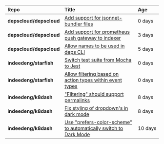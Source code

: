 |**Repo**|**Title**|**Age**|
|:----|:----|:----|
|**depscloud/depscloud**|[Add support for jsonnet-bundler files](https://github.com/depscloud/depscloud/issues/115)|0&nbsp;days|
|**depscloud/depscloud**|[Add support for prometheus push gateway to indexer](https://github.com/depscloud/depscloud/issues/108)|3&nbsp;days|
|**depscloud/depscloud**|[Allow names to be used in deps CLI](https://github.com/depscloud/depscloud/issues/100)|5&nbsp;days|
|**indeedeng/starfish**|[Switch test suite from Mocha to Jest](https://github.com/indeedeng/starfish/issues/59)|0&nbsp;days|
|**indeedeng/starfish**|[Allow filtering based on action types within event types](https://github.com/indeedeng/starfish/issues/58)|0&nbsp;days|
|**indeedeng/k8dash**|["Filtering" should support permalinks](https://github.com/indeedeng/k8dash/issues/153)|8&nbsp;days|
|**indeedeng/k8dash**|[Fix styling of dropdown's in dark mode](https://github.com/indeedeng/k8dash/issues/152)|8&nbsp;days|
|**indeedeng/k8dash**|[Use "prefers-color-scheme" to automatically switch to Dark Mode](https://github.com/indeedeng/k8dash/issues/144)|10&nbsp;days|